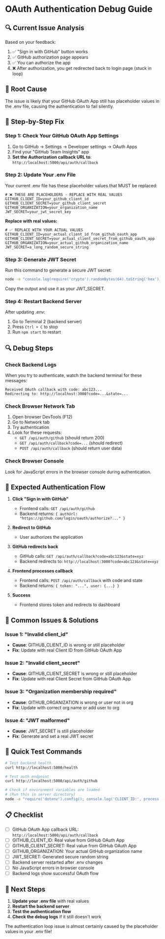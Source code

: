 # OAuth Authentication Debug Guide

## 🔍 Current Issue Analysis

Based on your feedback:
1. ✅ "Sign in with GitHub" button works
2. ✅ GitHub authorization page appears
3. ✅ You can authorize the app
4. ❌ After authorization, you get redirected back to login page (stuck in loop)

## 🚨 Root Cause

The issue is likely that your GitHub OAuth App still has placeholder values in the .env file, causing the authentication to fail silently.

## 🔧 Step-by-Step Fix

### Step 1: Check Your GitHub OAuth App Settings

1. Go to GitHub → Settings → Developer settings → OAuth Apps
2. Find your "GitHub Team Insights" app
3. **Set the Authorization callback URL to**: `http://localhost:5000/api/auth/callback`

### Step 2: Update Your .env File

Your current .env file has these placeholder values that MUST be replaced:

```env
# ❌ THESE ARE PLACEHOLDERS - REPLACE WITH REAL VALUES
GITHUB_CLIENT_ID=your_github_client_id
GITHUB_CLIENT_SECRET=your_github_client_secret
GITHUB_ORGANIZATION=your_organization_name
JWT_SECRET=your_jwt_secret_key
```

**Replace with real values:**

```env
# ✅ REPLACE WITH YOUR ACTUAL VALUES
GITHUB_CLIENT_ID=your_actual_client_id_from_github_oauth_app
GITHUB_CLIENT_SECRET=your_actual_client_secret_from_github_oauth_app
GITHUB_ORGANIZATION=your_actual_github_organization_name
JWT_SECRET=a_long_random_secure_string
```

### Step 3: Generate JWT Secret

Run this command to generate a secure JWT secret:

```bash
node -e "console.log(require('crypto').randomBytes(64).toString('hex'))"
```

Copy the output and use it as your JWT_SECRET.

### Step 4: Restart Backend Server

After updating .env:
1. Go to Terminal 2 (backend server)
2. Press `Ctrl + C` to stop
3. Run `npm start` to restart

## 🔍 Debug Steps

### Check Backend Logs

When you try to authenticate, watch the backend terminal for these messages:

```
Received OAuth callback with code: abc123...
Redirecting to: http://localhost:3000?code=...&state=...
```

### Check Browser Network Tab

1. Open browser DevTools (F12)
2. Go to Network tab
3. Try authentication
4. Look for these requests:
   - `GET /api/auth/github` (should return 200)
   - `GET /api/auth/callback?code=...` (should redirect)
   - `POST /api/auth/callback` (should return user data)

### Check Browser Console

Look for JavaScript errors in the browser console during authentication.

## 🎯 Expected Authentication Flow

1. **Click "Sign in with GitHub"**
   - Frontend calls: `GET /api/auth/github`
   - Backend returns: `{ authUrl: "https://github.com/login/oauth/authorize?..." }`

2. **Redirect to GitHub**
   - User authorizes the application

3. **GitHub redirects back**
   - GitHub calls: `GET /api/auth/callback?code=abc123&state=xyz`
   - Backend redirects to: `http://localhost:3000?code=abc123&state=xyz`

4. **Frontend processes callback**
   - Frontend calls: `POST /api/auth/callback` with code and state
   - Backend returns: `{ token: "...", user: {...} }`

5. **Success**
   - Frontend stores token and redirects to dashboard

## 🚨 Common Issues & Solutions

### Issue 1: "Invalid client_id"
- **Cause**: GITHUB_CLIENT_ID is wrong or still placeholder
- **Fix**: Update with real Client ID from GitHub OAuth App

### Issue 2: "Invalid client_secret"
- **Cause**: GITHUB_CLIENT_SECRET is wrong or still placeholder
- **Fix**: Update with real Client Secret from GitHub OAuth App

### Issue 3: "Organization membership required"
- **Cause**: GITHUB_ORGANIZATION is wrong or user not in org
- **Fix**: Update with correct org name or add user to org

### Issue 4: "JWT malformed"
- **Cause**: JWT_SECRET is still placeholder
- **Fix**: Generate and set a real JWT secret

## 🔄 Quick Test Commands

```bash
# Test backend health
curl http://localhost:5000/health

# Test auth endpoint
curl http://localhost:5000/api/auth/github

# Check if environment variables are loaded
# (Run this in server directory)
node -e "require('dotenv').config(); console.log('CLIENT_ID:', process.env.GITHUB_CLIENT_ID?.substring(0,10) + '...');"
```

## 📋 Checklist

- [ ] GitHub OAuth App callback URL: `http://localhost:5000/api/auth/callback`
- [ ] GITHUB_CLIENT_ID: Real value from GitHub OAuth App
- [ ] GITHUB_CLIENT_SECRET: Real value from GitHub OAuth App  
- [ ] GITHUB_ORGANIZATION: Your actual GitHub organization name
- [ ] JWT_SECRET: Generated secure random string
- [ ] Backend server restarted after .env changes
- [ ] No JavaScript errors in browser console
- [ ] Backend logs show successful OAuth flow

## 🎯 Next Steps

1. **Update your .env file** with real values
2. **Restart the backend server**
3. **Test the authentication flow**
4. **Check the debug logs** if it still doesn't work

The authentication loop issue is almost certainly caused by the placeholder values in your .env file!